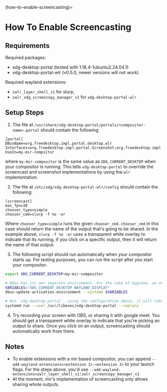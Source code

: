 (how-to-enable-screencasting)=

# How To Enable Screencasting

## Requirements
Required packages:
- xdg-desktop-portal (tested with 1.18.4-1ubuntu2.24.04.1)
- xdg-desktop-portal-wlr (v0.5.0, newer versions will not work)

Required wayland extensions:
- `zwlr_layer_shell_v1` for slurp,
- `zwlr_xdg_screencopy_manager_v1` for `xdg-desktop-portal-wlr`

## Setup Steps

1. The file at `/usr/share/xdg-desktop-portal/portals/<compositor-name>.portal` should contain the following:
```
[portal]
DBusName=org.freedesktop.impl.portal.desktop.wlr
Interfaces=org.freedesktop.impl.portal.Screenshot;org.freedesktop.impl.portal.ScreenCast;
UseIn=my-mir-compsitor
```
where `my-mir-compositor` is the same value as `XDG_CURRENT_DESKTOP` when your compositor is running. This tells `xdg-desktop-portal` to override the screencast and screenshot implementations by using the `wlr` implementation.

2. The file at `/etc/xdg/xdg-desktop-portal-wlr/config` should  contain the following:
```
[screencast]
max_fps=30
chooser_type=simple
chooser_cmd=slurp -f %o -or
```

Where `chooser_type=simple` runs the given `chooser_cmd`. `chooser_cmd` in this case should return the name of the output that's going to be shared. In the example above, `slurp -f %o -or` uses a transparent white overlay to indicate that its running, if you click on a specific output, then it will return the name of that output.

3. The following script should run automatically when your compositor starts up. For testing purposes, you can run the script after you start your compositor.
```sh
export XDG_CURRENT_DESKTOP=my-mir-compositor                            # Refer to step 1

# DBus has its own separate environment. For the sake of hygiene, we only copy over `XDG_CURRENT_DESKTOP` and `WAYLAND_DISPLAY`
VARIABLES="XDG_CURRENT_DESKTOP WAYLAND_DISPLAY"
dbus-update-activation-environment --systemd $VARIABLES

# Run `xdg-desktop-portal`, using the configuration above, it will take care of starting `xdg-desktop-portal-wlr`
systemd-run --user /usr/libexec/xdg-desktop-portal --replace
```

4. Try recording your screen with OBS, or sharing it with google meet. You should get a transparent white overlay to indicate that you're picking an output to share. Once you click on an output, screencasting should automatically work from there.

## Notes
- To enable extensions with a mir based compositor, you can append `--add-wayland-extensions=<extension 1>:<extension 2>` to your launch flags. For the steps above, you'd use `--add-wayland-extensions=zwlr_layer_shell_v1:zwlr_screencopy_manager_v1`
- At the moment, mir's implementation of screencasting only allows sharing whole outputs.
